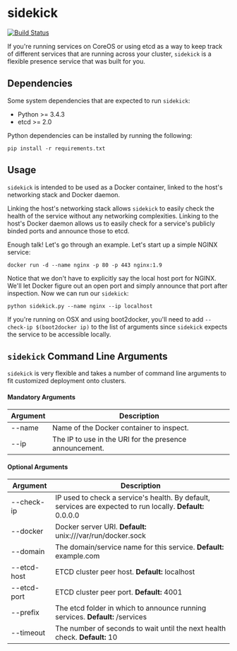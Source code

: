 # sidekick

[![Build Status](https://travis-ci.org/a5huynh/sidekick.svg?branch=master)](https://travis-ci.org/a5huynh/sidekick)

If you're running services on CoreOS or using etcd as a way to keep track of
different services that are running across your cluster, `sidekick` is a
flexible presence service that was built for you.


## Dependencies

Some system dependencies that are expected to run `sidekick`:

- Python >= 3.4.3
- etcd >= 2.0

Python dependencies can be installed by running the following:

    pip install -r requirements.txt


## Usage

`sidekick` is intended to be used as a Docker container, linked to the host's networking stack and Docker daemon. 

Linking the host's networking stack allows `sidekick` to easily check the health of the service without any networking complexities. Linking to the host's Docker daemon allows us to easily check for a service's publicly binded ports and announce those to etcd.

Enough talk! Let's go through an example. Let's start up a simple NGINX service:

    docker run -d --name nginx -p 80 -p 443 nginx:1.9

Notice that we don't have to explicitly say the local host port for NGINX. We'll let Docker figure out an open port and simply announce that port after inspection. Now we can run our `sidekick`:

    python sidekick.py --name nginx --ip localhost

If you're running on OSX and using boot2docker, you'll need to add 
`--check-ip $(boot2docker ip)` to the list of arguments since `sidekick` expects
the service to be accessible locally.

## `sidekick` Command Line Arguments

`sidekick` is very flexible and takes a number of command line arguments to fit
customized deployment onto clusters.

#### Mandatory Arguments
| Argument | Description
|----------|-----------------------------------------------------------
| --name   | Name of the Docker container to inspect.
| --ip     | The IP to use in the URI for the presence announcement.

#### Optional Arguments

| Argument    | Description
|-------------|-----------------------------------------
| --check-ip  | IP used to check a service's health. By default, services are expected to run locally. **Default:** 0.0.0.0
| --docker    | Docker server URI. **Default:** unix:///var/run/docker.sock
| --domain   | The domain/service name for this service. **Default:** example.com
| --etcd-host | ETCD cluster peer host. **Default:** localhost
| --etcd-port | ETCD cluster peer port. **Default:** 4001
| --prefix   | The etcd folder in which to announce running services. **Default:** /services
| --timeout  | The number of seconds to wait until the next health check. **Default:** 10


